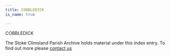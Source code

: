 ```yaml
---
title: COBBLEDICK
is_name: true

---
```


COBBLEDICK


The Stoke Climsland Parish Archive holds material under this index entry. To find out more please [contact us](/contact/)
